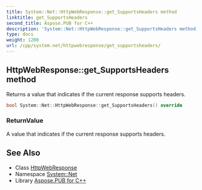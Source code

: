 ```yaml
---
title: System::Net::HttpWebResponse::get_SupportsHeaders method
linktitle: get_SupportsHeaders
second_title: Aspose.PUB for C++
description: 'System::Net::HttpWebResponse::get_SupportsHeaders method. Returns a value that indicates if the current response supports headers in C++.'
type: docs
weight: 1200
url: /cpp/system.net/httpwebresponse/get_supportsheaders/
---
```

## HttpWebResponse::get_SupportsHeaders method


Returns a value that indicates if the current response supports headers.

```cpp
bool System::Net::HttpWebResponse::get_SupportsHeaders() override
```


### ReturnValue

A value that indicates if the current response supports headers.

## See Also

* Class [HttpWebResponse](../)
* Namespace [System::Net](../../)
* Library [Aspose.PUB for C++](../../../)
